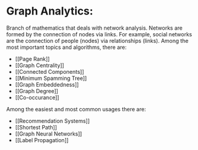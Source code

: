 # Graph Analytics:
Branch of mathematics that deals with network analysis. Networks are formed by the connection of nodes via links. For example, social networks are the connection of people (nodes) via relationships (links). Among the most important topics and algorithms, there are:

 - [[Page Rank]]
 - [[Graph Centrality]]
 - [[Connected Components]]
 - [[Minimum Spamming Tree]]
 - [[Graph Embeddedness]]
 - [[Graph Degree]]
 - [[Co-occurance]]

Among the easiest and most common usages there are:

 - [[Recommendation Systems]]
 - [[Shortest Path]]
 - [[Graph Neural Networks]]
 - [[Label Propagation]]